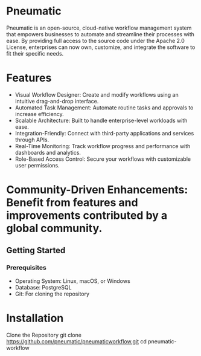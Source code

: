 
# Pneumatic
Pneumatic is an open-source, cloud-native workflow management system that empowers businesses to automate and streamline their processes with ease. By providing full access to the source code under the Apache 2.0 License, enterprises can now own, customize, and integrate the software to fit their specific needs.
# Features
* Visual Workflow Designer: Create and modify workflows using an intuitive drag-and-drop interface.
* Automated Task Management: Automate routine tasks and approvals to increase efficiency.
* Scalable Architecture: Built to handle enterprise-level workloads with ease.
* Integration-Friendly: Connect with third-party applications and services through APIs.
* Real-Time Monitoring: Track workflow progress and performance with dashboards and analytics.
* Role-Based Access Control: Secure your workflows with customizable user permissions.
# Community-Driven Enhancements: Benefit from features and improvements contributed by a global community.
## Getting Started
### Prerequisites
* Operating System: Linux, macOS, or Windows
* Database: PostgreSQL
* Git: For cloning the repository
# Installation
Clone the Repository
git clone https://github.com/pneumatic/pneumaticworkflow.git
cd pneumatic-workflow
